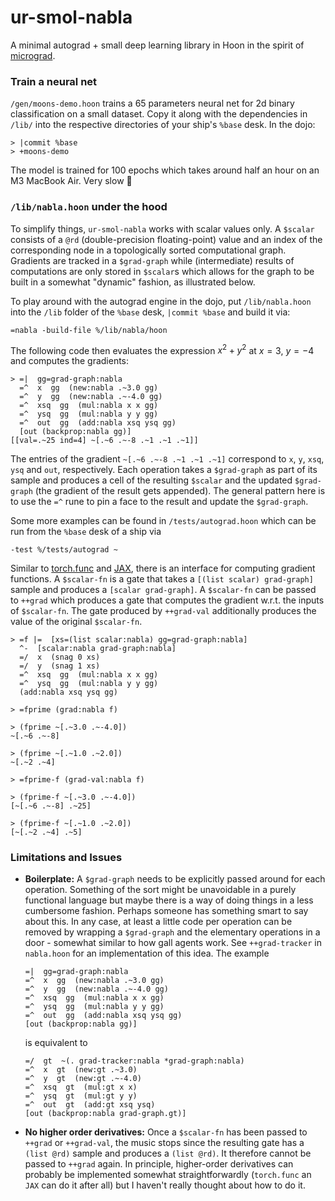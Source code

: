 # ur-smol-nabla

A minimal autograd + small deep learning library in Hoon in the spirit of [micrograd](https://github.com/karpathy/micrograd). 

### Train a neural net 
`/gen/moons-demo.hoon` trains a 65 parameters neural net for 2d binary classification on a small dataset. Copy it along with the dependencies in `/lib/` into the respective directories of your ship's `%base` desk. In the dojo:

```
> |commit %base
> +moons-demo
```

The model is trained for 100 epochs which takes around half an hour on an M3 MacBook Air. Very slow 🙂

### `/lib/nabla.hoon` under the hood

To simplify things, `ur-smol-nabla` works with scalar values only. A `$scalar` consists of a `@rd` (double-precision floating-point) value and an index of the corresponding node in a topologically sorted computational graph. Gradients are tracked in a `$grad-graph` while (intermediate) results of computations are only stored in `$scalar`s which allows for the graph to be built in a somewhat "dynamic" fashion, as illustrated below.

To play around with the autograd engine in the dojo, put `/lib/nabla.hoon` into the `/lib` folder of the `%base` desk, `|commit %base` and build it via:
```
=nabla -build-file %/lib/nabla/hoon
```

The following code then evaluates the expression $x^2 + y^2$ at $x=3$, $y=-4$ and computes the gradients: 
```hoon
> =|  gg=grad-graph:nabla
  =^  x  gg  (new:nabla .~3.0 gg)
  =^  y  gg  (new:nabla .~-4.0 gg)
  =^  xsq  gg  (mul:nabla x x gg)
  =^  ysq  gg  (mul:nabla y y gg)
  =^  out  gg  (add:nabla xsq ysq gg)
  [out (backprop:nabla gg)]
[[val=.~25 ind=4] ~[.~6 .~-8 .~1 .~1 .~1]]
```
The entries of the gradient `~[.~6 .~-8 .~1 .~1 .~1]` correspond to `x`, `y`, `xsq`, `ysq` and `out`, respectively.
Each operation takes a `$grad-graph` as part of its sample and produces a cell of the resulting `$scalar` and the updated `$grad-graph` (the gradient of the result gets appended). The general pattern here is to use the `=^` rune to pin a face to the result and update the `$grad-graph`. 

Some more examples can be found in `/tests/autograd.hoon` which can be run from the `%base` desk of a ship via
```
-test %/tests/autograd ~
```

Similar to [torch.func](https://pytorch.org/docs/stable/func.html) and [JAX](https://github.com/google/jax?tab=readme-ov-file#transformations), there is an interface for computing gradient functions. A `$scalar-fn` is a gate that takes a `[(list scalar) grad-graph]` sample and produces a `[scalar grad-graph]`. A `$scalar-fn` can be passed to `++grad` which produces a gate that computes the gradient w.r.t. the inputs of `$scalar-fn`. The gate produced by `++grad-val` additionally produces the value of the original `$scalar-fn`.

```hoon
> =f |=  [xs=(list scalar:nabla) gg=grad-graph:nabla]
  ^-  [scalar:nabla grad-graph:nabla]
  =/  x  (snag 0 xs)
  =/  y  (snag 1 xs)
  =^  xsq  gg  (mul:nabla x x gg)  
  =^  ysq  gg  (mul:nabla y y gg)
  (add:nabla xsq ysq gg)

> =fprime (grad:nabla f)

> (fprime ~[.~3.0 .~-4.0])
~[.~6 .~-8]

> (fprime ~[.~1.0 .~2.0])
~[.~2 .~4]

> =fprime-f (grad-val:nabla f)

> (fprime-f ~[.~3.0 .~-4.0])
[~[.~6 .~-8] .~25]

> (fprime-f ~[.~1.0 .~2.0])
[~[.~2 .~4] .~5]
```


### Limitations and Issues
*  **Boilerplate:** A `$grad-graph` needs to be explicitly passed around for each operation. Something of the sort might be unavoidable in a purely functional language but maybe there is a way of doing things in a less cumbersome fashion. Perhaps someone has something smart to say about this. In any case, at least a little code per operation can be removed by wrapping a `$grad-graph` and the elementary operations in a door - somewhat similar to how gall agents work. See `++grad-tracker` in `nabla.hoon` for an implementation of this idea. The example
    ```hoon
    =|  gg=grad-graph:nabla
    =^  x  gg  (new:nabla .~3.0 gg)
    =^  y  gg  (new:nabla .~-4.0 gg)
    =^  xsq  gg  (mul:nabla x x gg)
    =^  ysq  gg  (mul:nabla y y gg)
    =^  out  gg  (add:nabla xsq ysq gg)
    [out (backprop:nabla gg)]
    ```
    is equivalent to
    ```hoon
    =/  gt  ~(. grad-tracker:nabla *grad-graph:nabla)
    =^  x  gt  (new:gt .~3.0)
    =^  y  gt  (new:gt .~-4.0)
    =^  xsq  gt  (mul:gt x x)
    =^  ysq  gt  (mul:gt y y)
    =^  out  gt  (add:gt xsq ysq)
    [out (backprop:nabla grad-graph.gt)]
    ```

*  **No higher order derivatives:** Once a `$scalar-fn` has been passed to `++grad` or `++grad-val`, the music stops since the resulting gate has a `(list @rd)` sample and produces a `(list @rd)`. It therefore cannot be passed to `++grad` again. In principle, higher-order derivatives can probably be implemented somewhat straightforwardly (`torch.func` an `JAX` can do it after all) but I haven't really thought about how to do it.


